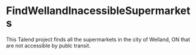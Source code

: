 # FindWellandInacessibleSupermarkets
This Talend project finds all the supermarkets in the city of Welland, ON that are not accessible by publc transit.
